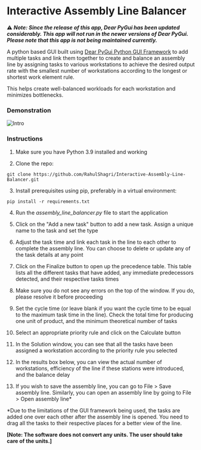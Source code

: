 # Interactive Assembly Line Balancer

:warning: __*Note: Since the release of this app, Dear PyGui has been updated considerably. This app will not run in the newer versions of Dear PyGui. Please note that this app is not being maintained currently.*__

A python based GUI built using [Dear PyGui Python GUI Framework](https://pypi.org/project/dearpygui/) to add multiple tasks and link them together to create and balance an assembly line by assigning tasks to various workstations to achieve the desired output rate with the smallest number of workstations according to the longest or shortest work element rule.

This helps create well-balanced workloads for each workstation and minimizes bottlenecks.

<h3>Demonstration</h3>

![Intro](resources/demo.gif)

<h3>Instructions</h3>

1. Make sure you have Python 3.9 installed and working
   
2. Clone the repo:

```git clone https://github.com/RahulShagri/Interactive-Assembly-Line-Balancer.git```

3. Install prerequisites using pip, preferably in a virtual environment:

```pip install -r requirements.txt```

4. Run the <i>assembly_line_balancer.py</i> file to start the application

5. Click on the "Add a new task" button to add a new task. Assign a unique name to the task and set the type

6. Adjust the task time and link each task in the line to each other to complete the assembly line. You can choose to delete or update any of the task details at any point

7. Click on the Finalize button to open up the precedence table. This table lists all the different tasks that have added, any immediate predecessors detected, and their respective tasks times

8. Make sure you do not see any errors on the top of the window. If you do, please resolve it before proceeding

9. Set the cycle time (or leave blank if you want the cycle time to be equal to the maximum task time in the line). Check the total time for producing one unit of product, and the minimum theoretical number of tasks

10. Select an appropriate priority rule and click on the Calculate button

11. In the Solution window, you can see that all the tasks have been assigned a workstation according to the priority rule you selected

12. In the results box below, you can view the actual number of workstations, efficiency of the line if these stations were introduced, and the balance delay

13. If you wish to save the assembly line, you can go to File > Save assembly line. Similarly, you can open an assembly line by going to File > Open assembly line*

*Due to the limitations of the GUI framework being used, the tasks are added one over each other after the assembly line is opened. You need to drag all the tasks to their respective places for a better view of the line.

<b>[Note: The software does not convert any units. The user should take care of the units.]</b>
